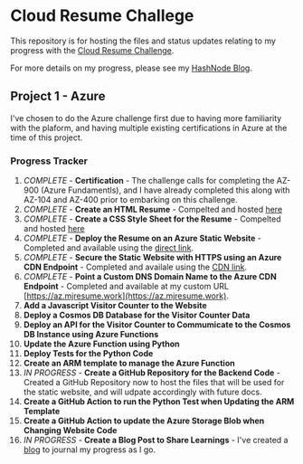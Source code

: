 # Cloud Resume Challege

This repository is for hosting the files and status updates relating to my progress with the [Cloud Resume Challenge](https://cloudresumechallenge.dev/).

For more details on my progress, please see my [HashNode Blog](https://marcusjacobson.hashnode.dev/?source=top_nav_blog_home).

## Project 1 - Azure
I've chosen to do the Azure challenge first due to having more familiarity with the plaform, and having multiple existing certifications in Azure at the time of this project.

### Progress Tracker
1. *COMPLETE* - **Certification** - The challenge calls for completing the AZ-900 (Azure Fundamentls), and I have already completed this along with AZ-104 and AZ-400 prior to embarking on this challenge.
2. *COMPLETE* - **Create an HTML Resume** - Compelted and hosted [here](https://github.com/marcusjacobson/cloud-resume-challenge)
3. *COMPLETE* - **Create a CSS Style Sheet for the Resume** - Compelted and hosted [here](https://github.com/marcusjacobson/cloud-resume-challenge)
4. *COMPLETE* - **Deploy the Resume on an Azure Static Website** - Completed and available using the [direct link](https://cloudresumechallengemj.blob.core.windows.net/$web/cloud_resume.html).
5. *COMPLETE* - **Secure the Static Website with HTTPS using an Azure CDN Endpoint** - Completed and availale using the [CDN link](https://mjcloudresumeep2.azureedge.net).
6. *COMPLETE* - **Point a Custom DNS Domain Name to the Azure CDN Endpoint** - Completed and available at my custom URL [https://az.mjresume.work](https://az.mjresume.work).
7. **Add a Javascript Visitor Counter to the Website**
8. **Deploy a Cosmos DB Database for the Visitor Counter Data**
9. **Deploy an API for the Visitor Counter to Commumicate to the Cosmos DB Instance using Azure Functions**
10. **Update the Azure Function using Python**
11. **Deploy Tests for the Python Code**
12. **Create an ARM template to manage the Azure Function**
13. *IN PROGRESS* - **Create a GitHub Repository for the Backend Code** - Created a GitHub Repository now to host the files that will be used for the static website, and will udpate accordingly with future docs.
14. **Create a GitHub Action to run the Python Test when Updating the ARM Template**
15. **Create a GitHub Action to update the Azure Storage Blob when Changing Website Code**
16. *IN PROGRESS* - **Create a Blog Post to Share Learnings** - I've created a [blog](https://marcusjacobson.hashnode.dev/) to journal my progress as I go.

